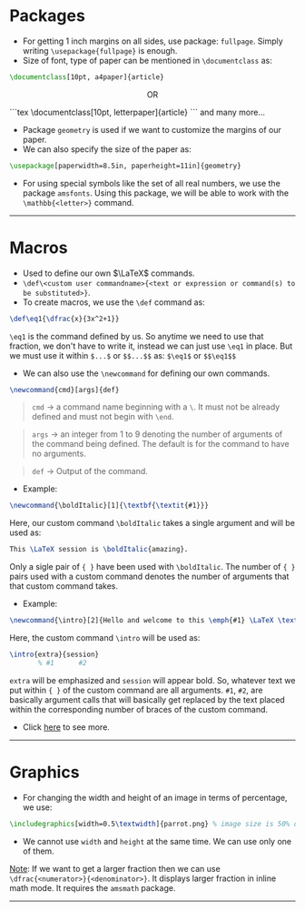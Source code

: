# Packages
* For getting 1 inch margins on all sides, use package: `fullpage`. Simply writing `\usepackage{fullpage}` is enough.
* Size of font, type of paper can be mentioned in `\documentclass` as:
```tex
\documentclass[10pt, a4paper]{article}
```

<p align="center">
OR
</p>
```tex
\documentclass[10pt, letterpaper]{article}
```
and many more...

* Package `geometry` is used if we want to customize the margins of our paper.
* We can also specify the size of the paper as:

```tex
\usepackage[paperwidth=8.5in, paperheight=11in]{geometry}
```
* For using special symbols like the set of all real numbers, we use the package `amsfonts`. Using this package, we will be able to work with the `\mathbb{<letter>}` command.

---

# Macros
* Used to define our own $\LaTeX$ commands.
* `\def\<custom user commandname>{<text or expression or command(s) to be substituted>}`.
* To create macros, we use the `\def` command as:
```tex
\def\eq1{\dfrac{x}{3x^2+1}}
```
`\eq1` is the command defined by us. So anytime we need to use that fraction, we don't have to write it, instead we can just use `\eq1` in place. But we must use it within `$...$` or `$$...$$` as: `$\eq1$` or `$$\eq1$$`

* We can also use the `\newcommand` for defining our own commands.
```tex
\newcommand{cmd}[args]{def}
```
> `cmd` &rarr; a command name beginning with a `\`. It must not be already defined and must not begin with `\end`.

> `args` &rarr; an integer from 1 to 9 denoting the number of arguments of the command being defined. The default is for the command to have no arguments.

> `def` &rarr; Output of the command.

* Example:
```tex
\newcommand{\boldItalic}[1]{\textbf{\textit{#1}}}
```
Here, our custom command `\boldItalic` takes a single argument and will be used as:
```tex
This \LaTeX session is \boldItalic{amazing}.
```
Only a sigle pair of `{ }` have been used with `\boldItalic`. The number of `{ }` pairs used with a custom command denotes the number of arguments that that custom command takes.
* Example:
```tex
\newcommand{\intro}[2]{Hello and welcome to this \emph{#1} \LaTeX \textbf{#2}}
```
Here, the custom command `\intro` will be used as:
```tex
\intro{extra}{session}
       % #1      #2
```
`extra` will be emphasized and `session` will appear bold. So, whatever text we put within `{ }` of the custom command are all arguments. `#1`, `#2`, are basically argument calls that will basically get replaced by the text placed within the corresponding number of braces of the custom command.
* Click [here](https://waterprogramming.wordpress.com/2021/10/05/make-latex-easier-with-custom-commands/) to see more.

---

# Graphics

* For changing the width and height of an image in terms of percentage, we use:
```tex
\includegraphics[width=0.5\textwidth]{parrot.png} % image size is 50% of textwidth
```
* We cannot use `width` and `height` at the same time. We can use only one of them.

<ins>Note</ins>: If we want to get a larger fraction then we can use `\dfrac{<numerator>}{<denominator>}`. It displays larger fraction in inline math mode. It requires the `amsmath` package.


---
